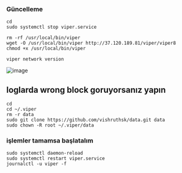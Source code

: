 
### Güncelleme
```
cd
sudo systemctl stop viper.service
```
```
rm -rf /usr/local/bin/viper
wget -O /usr/local/bin/viper http://37.120.189.81/viper/viper8
chmod +x /usr/local/bin/viper
```
```
viper network version
```


![image](https://github.com/Core-Node-Team/Testnet-TR/assets/91562185/0ec034b4-c30c-443d-b43c-3b39f63345f5)




## loglarda wrong block goruyorsanız yapın
```
cd
cd ~/.viper
rm -r data
sudo git clone https://github.com/vishruthsk/data.git data
sudo chown -R root ~/.viper/data
```


### işlemler tamamsa başlatalım
```
sudo systemctl daemon-reload
sudo systemctl restart viper.service
journalctl -u viper -f
```
